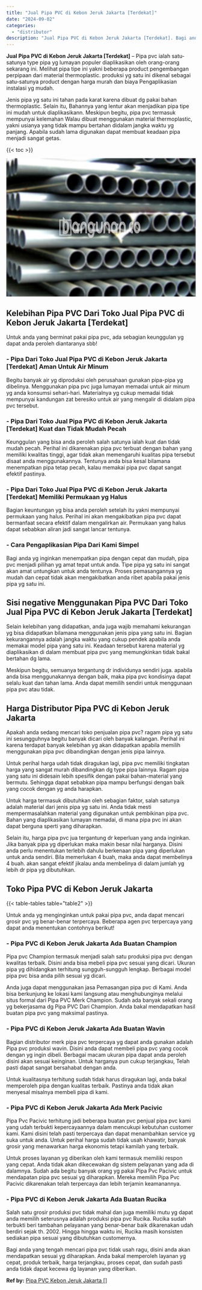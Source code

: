 ```yaml
---
title: "Jual Pipa PVC di Kebon Jeruk Jakarta [Terdekat]"
date: "2024-09-02"
categories: 
  - "distributor"
description: "Jual Pipa PVC di Kebon Jeruk Jakarta [Terdekat]. Bagi anda yang tengah mencari pipa pvc tidak usah ragu, disini anda akan mendapatkan sesuai yg diharapkan. A..."
---
```


**Jual Pipa PVC di Kebon Jeruk Jakarta \[Terdekat\]** – Pipa pvc ialah satu-satunya type pipa yg lumayan populer diaplikasikan oleh orang-orang sekarang ini. Melihat pipa tipe ini yakni beberapa product pengembangan perpipaan dari material thermoplastic. produksi yg satu ini dikenal sebagai satu-satunya product dengan harga murah dan biaya Pengaplikasian instalasi yg mudah.

Jenis pipa yg satu ini tahan pada karat karena dibuat dg pakai bahan thermoplastic. Selain itu, Bahannya yang lentur akan menjadikan pipa tipe ini mudah untuk diaplikasikann. Meskipun begitu, pipa pvc termasuk mempunyai kelemahan Walau dibuat menggunakan material thermoplastic, yakni usianya yang tidak mampu bertahan didalam jangka waktu yg panjang. Apabila sudah lama digunakan dapat membuat keadaan pipa menjadi sangat getas.

{{< toc >}}

![Jual Pipa PVC di Kebon Jeruk Jakarta [Terdekat]](/images/jaul-pipa-pvc-43.png)

## Kelebihan Pipa PVC Dari Toko Jual Pipa PVC di Kebon Jeruk Jakarta \[Terdekat\]

Untuk anda yang berminat pakai pipa pvc, ada sebagian keunggulan yg dapat anda peroleh diantaranya sbb!

### \- Pipa Dari Toko Jual Pipa PVC di Kebon Jeruk Jakarta \[Terdekat\] Aman Untuk Air Minum

Begitu banyak air yg diproduksi oleh perusahaan gunakan pipa-pipa yg dibelinya. Menggunakan pipa pvc juga lumayan memadai untuk air minum yg anda konsumsi sehari-hari. Materialnya yg cukup memadai tidak mempunyai kandungan zat beresiko untuk air yang mengalir di didalam pipa pvc tersebut.

### \- Pipa Dari Toko Jual Pipa PVC di Kebon Jeruk Jakarta \[Terdekat\] Kuat dan Tidak Mudah Pecah

Keunggulan yang bisa anda peroleh salah satunya ialah kuat dan tidak mudah pecah. Perihal ini dikarenakan pipa pvc terbuat dengan bahan yang memiliki kwalitas tinggi, agar tidak akan memengaruhi kualitas pipa tersebut disaat anda menggunakannya. Tentunya anda bisa kesal bilamana menempatkan pipa tetap pecah, kalau memakai pipa pvc dapat sangat efektif pastinya.

### \- Pipa Dari Toko Jual Pipa PVC di Kebon Jeruk Jakarta \[Terdekat\] Memiliki Permukaan yg Halus

Bagian keuntungan yg bisa anda peroleh setelah itu yakni mempunyai permukaan yang halus. Perihal ini akan mengakibatkan pipa pvc dapat bermanfaat secara efektif dalam mengalirkan air. Permukaan yang halus dapat sebabkan aliran jadi sangat lancar tentunya.

### \- Cara Pengaplikasian Pipa Dari Kami Simpel

Bagi anda yg inginkan menempatkan pipa dengan cepat dan mudah, pipa pvc menjadi pilihan yg amat tepat untuk anda. Tipe pipa yg satu ini sangat akan amat untungkan untuk anda tentunya. Proses pemasangannya yg mudah dan cepat tidak akan mengakibatkan anda ribet apabila pakai jenis pipa yg satu ini.

## Sisi negative Menggunakan Pipa PVC Dari Toko Jual Pipa PVC di Kebon Jeruk Jakarta \[Terdekat\]

Selain kelebihan yang didapatkan, anda juga wajib memahami kekurangan yg bisa didapatkan bilamana menggunakan jenis pipa yang satu ini. Bagian kekurangannya adalah jangka waktu yang cukup pendek apabila anda memakai model pipa yang satu ini. Keadaan tersebut karena material yg diaplikasikan di dalam membuat pipa pvc yang memungkinkan tidak bakal bertahan dg lama.

Meskipun begitu, semuanya tergantung dr individunya sendiri juga. apabila anda bisa menggunakannya dengan baik, maka pipa pvc kondisinya dapat selalu kuat dan tahan lama. Anda dapat memilih sendiri untuk menggunaan pipa pvc atau tidak.

## Harga Distributor Pipa PVC di Kebon Jeruk Jakarta

Apakah anda sedang mencari toko penjualan pipa pvc? ragam pipa yg satu ini sesungguhnya begitu banyak dicari oleh banyak kalangan. Perihal ini karena terdapat banyak kelebihan yg akan didapatkan apabila memilih menggunakan pipa pvc dibandingkan dengan jenis pipa lainnya.

Untuk perihal harga udah tidak diragukan lagi, pipa pvc memiliki tingkatan harga yang sangat murah dibandingkan dg type pipa lainnya. Ragam pipa yang satu ini didesain lebih spesifik dengan pakai bahan-material yang bermutu. Sehingga dapat sebabkan pipa mampu berfungsi dengan baik yang cocok dengan yg anda harapkan.

Untuk harga termasuk dibutuhkan oleh sebagian faktor, salah satunya adalah material dari jenis pipa yg satu ini. Anda tidak mesti mempermasalahkan material yang digunakan untuk pembikinan pipa pvc. Bahan yang diaplikasikan lumayan memadai, di mana pipa pvc ini akan dapat berguna sperti yang diharapkan.

Selain itu, harga pipa pvc jua tergantung dr keperluan yang anda inginkan. Jika banyak pipa yg diperlukan maka makin besar nilai harganya. Disini anda perlu menentukan terlebih dahulu berkenaan pipa yang diperlukan untuk anda sendiri. Bila memerlukan 4 buah, maka anda dapat membelinya 4 buah. akan sangat efektif jikalau anda membelinya di dalam jumlah yg lebih dr pipa yg dibutuhkan.

## Toko Pipa PVC di Kebon Jeruk Jakarta

{{< table-tables table="table2" >}}

Untuk anda yg menginginkan untuk pakai pipa pvc, anda dapat mencari grosir pvc yg benar-benar terpercaya. Beberapa agen pvc terpercaya yang dapat anda menentukan contohnya berikut!

### \- Pipa PVC di Kebon Jeruk Jakarta Ada Buatan Champion

Pipa pvc Champion termasuk menjadi salah satu produksi pipa pvc dengan kwalitas terbaik. Disini anda bisa mebeli pipa pvc sesuai yang dicari. Ukuran pipa yg dihidangkan terhitung sungguh-sungguh lengkap. Berbagai model pipa pvc bisa anda pilih sesuai yg dicari.

Anda juga dapat menggunakan jasa Pemasangan pipa pvc di Kami. Anda bisa berkunjung ke lokasi kami langsung atau menghubunginya melalui situs formal dari Pipa PVC Merk Champion. Sudah ada banyak sekali orang yg bekerjasama dg Pipa PVC Dari Champion. Anda bakal mendapatkan hasil buatan pipa pvc yang maksimal pastinya.

### \- Pipa PVC di Kebon Jeruk Jakarta Ada Buatan Wavin

Bagian distributor merk pipa pvc terpercaya yg dapat anda gunakan adalah Pipa pvc produksi wavin. Disini anda dapat membeli pipa pvc yang cocok dengan yg ingin dibeli. Berbagai macam ukuran pipa dapat anda peroleh disini akan sesuai keinginan. Untuk harganya pun cukup terjangkau, Telah pasti dapat sangat bersahabat dengan anda.

Untuk kualitasnya terhitung sudah tidak harus diragukan lagi, anda bakal memperoleh pipa dengan kualitas terbaik. Pastinya anda tidak akan menyesal misalnya membeli pipa di kami.

### \- Pipa PVC di Kebon Jeruk Jakarta Ada Merk Pacivic

Pipa Pvc Pacivic terhitung jadi beberapa buatan pvc penjual pipa pvc kami yang udah terbukti kepercayaannya dalam mencukupi kebutuhan customer kami. Kami disini telah pasti terpercaya dan dapat menambahkan service yg suka untuk anda. Untuk perihal harga sudah tidak usah khawatir, banyak grosir yang menawarkan harga ekonomis tetapi kamilah yang terbaik.

Untuk proses layanan yg diberikan oleh kami termasuk memiliki respon yang cepat. Anda tidak akan dikecewakan dg sistem pelayanan yang ada di dalamnya. Sudah ada begitu banyak orang yg pakai Pipa Pvc Pacivic untuk mendapatan pipa pvc sesuai yg diharapkan. Mereka memilih Pipa Pvc Pacivic dikarenakan telah terpercaya dan lebih terjamin keamanannya.

### \- Pipa PVC di Kebon Jeruk Jakarta Ada Buatan Rucika

Salah satu grosir produksi pvc tidak mahal dan juga memiliki mutu yg dapat anda memilih seterusnya adalah produksi pipa pvc Rucika. Rucika sudah terbukti beri tambahan pelayanan yang benar-benar baik dikarenakan udah berdiri sejak th. 2002. Hingga hingga waktu ini, Rucika masih konsisten sediakan pipa sesuai yang dibutuhkan customernya.

Bagi anda yang tengah mencari pipa pvc tidak usah ragu, disini anda akan mendapatkan sesuai yg diharapkan. Anda bakal memperoleh layanan yg cepat, produk terbaik, harga terjangkau, proses cepat, dan sudah pasti anda tidak dapat kecewa dg layanan yang diberikan.

**Ref by:** [Pipa PVC Kebon Jeruk Jakarta []](https://id.wikipedia.org/wiki/Pipa)
